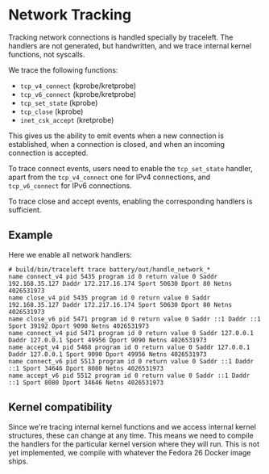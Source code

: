 # Network Tracking

Tracking network connections is handled specially by traceleft. The handlers
are not generated, but handwritten, and we trace internal kernel functions, not
syscalls.

We trace the following functions:

* `tcp_v4_connect` (kprobe/kretprobe)
* `tcp_v6_connect` (kprobe/kretprobe)
* `tcp_set_state` (kprobe)
* `tcp_close` (kprobe)
* `inet_csk_accept` (kretprobe)

This gives us the ability to emit events when a new connection is established,
when a connection is closed, and when an incoming connection is accepted.

To trace connect events, users need to enable the `tcp_set_state` handler,
apart from the `tcp_v4_connect` one for IPv4 connections, and `tcp_v6_connect`
for IPv6 connections.

To trace close and accept events, enabling the corresponding handlers is
sufficient.

## Example

Here we enable all network handlers:

```
# build/bin/traceleft trace battery/out/handle_network_*
name connect_v4 pid 5435 program id 0 return value 0 Saddr 192.168.35.127 Daddr 172.217.16.174 Sport 50630 Dport 80 Netns 4026531973
name close_v4 pid 5435 program id 0 return value 0 Saddr 192.168.35.127 Daddr 172.217.16.174 Sport 50630 Dport 80 Netns 4026531973
name close_v6 pid 5471 program id 0 return value 0 Saddr ::1 Daddr ::1 Sport 39192 Dport 9090 Netns 4026531973
name connect_v4 pid 5471 program id 0 return value 0 Saddr 127.0.0.1 Daddr 127.0.0.1 Sport 49956 Dport 9090 Netns 4026531973
name accept_v4 pid 5468 program id 0 return value 0 Saddr 127.0.0.1 Daddr 127.0.0.1 Sport 9090 Dport 49956 Netns 4026531973
name connect_v6 pid 5513 program id 0 return value 0 Saddr ::1 Daddr ::1 Sport 34646 Dport 8080 Netns 4026531973
name accept_v6 pid 5512 program id 0 return value 0 Saddr ::1 Daddr ::1 Sport 8080 Dport 34646 Netns 4026531973
```

## Kernel compatibility

Since we're tracing internal kernel functions and we access internal kernel
structures, these can change at any time. This means we need to compile the
handlers for the particular kernel version where they will run. This is not yet
implemented, we compile with whatever the Fedora 26 Docker image ships.
